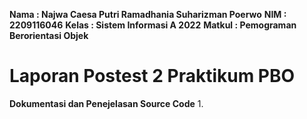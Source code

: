 **Nama   : Najwa Caesa Putri Ramadhania Suharizman Poerwo**
**NIM    : 2209116046**
**Kelas  : Sistem Informasi A 2022**
**Matkul : Pemograman Berorientasi Objek**

# Laporan Postest 2 Praktikum PBO

**Dokumentasi dan Penejelasan Source Code**
1. 
